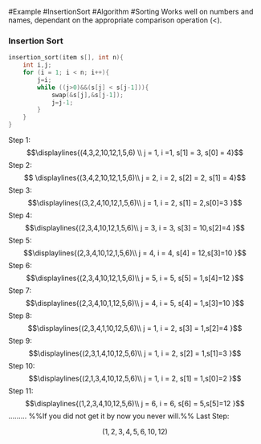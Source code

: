 #Example 
#InsertionSort
#Algorithm 
#Sorting
Works well on numbers and names, dependant on the appropriate comparison operation (<). 


### Insertion Sort
```c++
insertion_sort(item s[], int n){
	int i,j;
	for (i = 1; i < n; i++){
		j=i;
		while ((j>0)&&(s[j] < s[j-1])){
			swap(&s[j],&s[j-1]);
			j=j-1;
		}
	}
}
```
Step 1:
$$\displaylines{(4,3,2,10,12,1,5,6) \\ j = 1, i =1, s[1] = 3, s[0] = 4}$$
Step 2:
$$ \displaylines{(3,4,2,10,12,1,5,6)\\ j = 2, i = 2, s[2] = 2, s[1] = 4}$$
Step 3:
$$\displaylines{(3,2,4,10,12,1,5,6)\\ j = 1, i = 2, s[1] = 2,s[0]=3 }$$
Step 4:
$$\displaylines{(2,3,4,10,12,1,5,6)\\ j = 3, i = 3, s[3] = 10,s[2]=4 }$$
Step 5:
$$\displaylines{(2,3,4,10,12,1,5,6)\\ j = 4, i = 4, s[4] = 12,s[3]=10 }$$
Step 6:
$$\displaylines{(2,3,4,10,12,1,5,6)\\ j = 5, i = 5, s[5] = 1,s[4]=12 }$$
Step 7:
$$\displaylines{(2,3,4,10,1,12,5,6)\\ j = 4, i = 5, s[4] = 1,s[3]=10 }$$
Step 8:
$$\displaylines{(2,3,4,1,10,12,5,6)\\ j = 1, i = 2, s[3] = 1,s[2]=4 }$$
Step 9:
$$\displaylines{(2,3,1,4,10,12,5,6)\\ j = 1, i = 2, s[2] = 1,s[1]=3 }$$
Step 10:
$$\displaylines{(2,1,3,4,10,12,5,6)\\ j = 1, i = 2, s[1] = 1,s[0]=2 }$$
Step 11:
$$\displaylines{(1,2,3,4,10,12,5,6)\\ j = 6, i = 6, s[6] = 5,s[5]=12 }$$
......... %%If you did not get it by now you never will.%%
Last Step:

$$(1,2,3,4,5,6,10,12)$$

